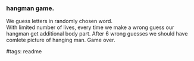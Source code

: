 ### hangman game.
We guess letters in randomly chosen word.  
With limited number of lives, every time we make a wrong guess our hangman
get additional body part. After 6 wrong guesses we should have comlete
picture of hanging man. Game over.


#tags: readme